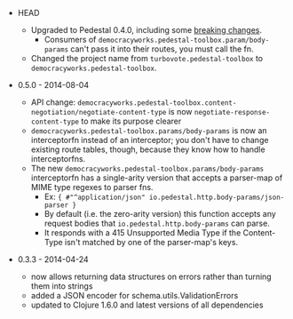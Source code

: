 * HEAD
    * Upgraded to Pedestal 0.4.0, including some [breaking changes](https://github.com/pedestal/pedestal/releases).
        * Consumers of `democracyworks.pedestal-toolbox.param/body-params` can't pass it into their routes, you must call the fn.
    * Changed the project name from `turbovote.pedestal-toolbox` to `democracyworks.pedestal-toolbox`.
* 0.5.0 - 2014-08-04
    * API change: `democracyworks.pedestal-toolbox.content-negotiation/negotiate-content-type` is now `negotiate-response-content-type` to make its purpose clearer
    * `democracyworks.pedestal-toolbox.params/body-params` is now an interceptorfn instead of an interceptor; you don't have to change existing route tables, though, because they know how to handle interceptorfns.
    * The new `democracyworks.pedestal-toolbox.params/body-params` interceptorfn has a single-arity version that accepts a parser-map of MIME type regexes to parser fns.
        * Ex: `{ #"^application/json" io.pedestal.http.body-params/json-parser }`
        * By default (i.e. the zero-arity version) this function accepts any request bodies that `io.pedestal.http.body-params` can parse.
        * It responds with a 415 Unsupported Media Type if the Content-Type isn't matched by one of the parser-map's keys.

* 0.3.3 - 2014-04-24
    * now allows returning data structures on errors rather than turning them into strings
    * added a JSON encoder for schema.utils.ValidationErrors
    * updated to Clojure 1.6.0 and latest versions of all dependencies

